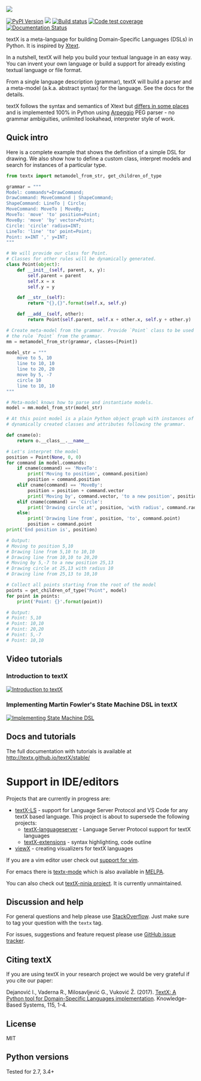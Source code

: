 ![](https://raw.githubusercontent.com/textX/textX/master/art/textX-logo.png)

[![PyPI Version](https://img.shields.io/pypi/v/textX.svg)](https://pypi.python.org/pypi/textX)
![](https://img.shields.io/pypi/l/textX.svg)
[![Build status](https://github.com/textx/textx/actions/workflows/ci-linux-ubuntu.yml/badge.svg)](https://github.com/textx/textx/actions)
[![Code test coverage](https://coveralls.io/repos/github/textX/textX/badge.svg?branch=master)](https://coveralls.io/github/textX/textX?branch=master)
[![Documentation Status](https://img.shields.io/badge/docs-latest-green.svg)](http://textx.github.io/textX/latest/)


textX is a meta-language for building Domain-Specific Languages (DSLs) in
Python. It is inspired by [Xtext].

In a nutshell, textX will help you build your textual language in an easy way.
You can invent your own language or build a support for already existing textual
language or file format.

From a single language description (grammar), textX will build a parser and a
meta-model (a.k.a. abstract syntax) for the language. See the docs for the
details.

textX follows the syntax and semantics of Xtext but [differs in some
places](http://textx.github.io/textX/latest/about/comparison/) and is
implemented 100% in Python using [Arpeggio] PEG parser - no grammar ambiguities,
unlimited lookahead, interpreter style of work.


## Quick intro

Here is a complete example that shows the definition of a simple DSL for
drawing. We also show how to define a custom class, interpret models and search
for instances of a particular type.

```python
from textx import metamodel_from_str, get_children_of_type

grammar = """
Model: commands*=DrawCommand;
DrawCommand: MoveCommand | ShapeCommand;
ShapeCommand: LineTo | Circle;
MoveCommand: MoveTo | MoveBy;
MoveTo: 'move' 'to' position=Point;
MoveBy: 'move' 'by' vector=Point;
Circle: 'circle' radius=INT;
LineTo: 'line' 'to' point=Point;
Point: x=INT ',' y=INT;
"""

# We will provide our class for Point.
# Classes for other rules will be dynamically generated.
class Point(object):
    def __init__(self, parent, x, y):
        self.parent = parent
        self.x = x
        self.y = y

    def __str__(self):
        return "{},{}".format(self.x, self.y)

    def __add__(self, other):
        return Point(self.parent, self.x + other.x, self.y + other.y)

# Create meta-model from the grammar. Provide `Point` class to be used for
# the rule `Point` from the grammar.
mm = metamodel_from_str(grammar, classes=[Point])

model_str = """
    move to 5, 10
    line to 10, 10
    line to 20, 20
    move by 5, -7
    circle 10
    line to 10, 10
"""

# Meta-model knows how to parse and instantiate models.
model = mm.model_from_str(model_str)

# At this point model is a plain Python object graph with instances of
# dynamically created classes and attributes following the grammar.

def cname(o):
    return o.__class__.__name__

# Let's interpret the model
position = Point(None, 0, 0)
for command in model.commands:
    if cname(command) == 'MoveTo':
        print('Moving to position', command.position)
        position = command.position
    elif cname(command) == 'MoveBy':
        position = position + command.vector
        print('Moving by', command.vector, 'to a new position', position)
    elif cname(command) == 'Circle':
        print('Drawing circle at', position, 'with radius', command.radius)
    else:
        print('Drawing line from', position, 'to', command.point)
        position = command.point
print('End position is', position)

# Output:
# Moving to position 5,10
# Drawing line from 5,10 to 10,10
# Drawing line from 10,10 to 20,20
# Moving by 5,-7 to a new position 25,13
# Drawing circle at 25,13 with radius 10
# Drawing line from 25,13 to 10,10

# Collect all points starting from the root of the model
points = get_children_of_type("Point", model)
for point in points:
    print('Point: {}'.format(point))

# Output:
# Point: 5,10
# Point: 10,10
# Point: 20,20
# Point: 5,-7
# Point: 10,10
```


## Video tutorials


### Introduction to textX


[![Introduction to
textX](https://img.youtube.com/vi/CN2IVtInapo/0.jpg)](https://www.youtube.com/watch?v=CN2IVtInapo)


### Implementing Martin Fowler's State Machine DSL in textX

[![Implementing State Machine
DSL](https://img.youtube.com/vi/HI14jk0JIR0/0.jpg)](https://www.youtube.com/watch?v=HI14jk0JIR0)


## Docs and tutorials

The full documentation with tutorials is available at
http://textx.github.io/textX/stable/


# Support in IDE/editors

Projects that are currently in progress are:

- [textX-LS](https://github.com/textX/textX-LS) - support for Language Server
  Protocol and VS Code for any textX based language. This project is about to
  supersede the following projects:
  - [textX-languageserver](https://github.com/textX/textX-languageserver) -
    Language Server Protocol support for textX languages
  - [textX-extensions](https://github.com/textX/textX-extensions) - syntax
    highlighting, code outline
- [viewX](https://github.com/danielkupco/viewX-vscode) - creating visualizers
  for textX languages
  
If you are a vim editor user check
out [support for vim](https://github.com/textX/textx.vim/).

For emacs there is [textx-mode](https://github.com/textX/textx-mode) which is
also available in [MELPA](https://melpa.org/#/textx-mode).

You can also check
out [textX-ninja project](https://github.com/textX/textX-ninja). It is
currently unmaintained.


## Discussion and help

For general questions and help please use
[StackOverflow](https://stackoverflow.com/questions/tagged/textx). Just make
sure to tag your question with the `textx` tag.


For issues, suggestions and feature request please use 
[GitHub issue tracker](https://github.com/textX/textX/issues).


## Citing textX

If you are using textX in your research project we would be very grateful if you
cite our paper:

Dejanović I., Vaderna R., Milosavljević G., Vuković Ž. (2017). [TextX: A Python
tool for Domain-Specific Languages
implementation](https://www.doi.org/10.1016/j.knosys.2016.10.023).
Knowledge-Based Systems, 115, 1-4.


## License

MIT

## Python versions

Tested for 2.7, 3.4+


[Arpeggio]: https://github.com/textX/Arpeggio
[Xtext]: http://www.eclipse.org/Xtext/
